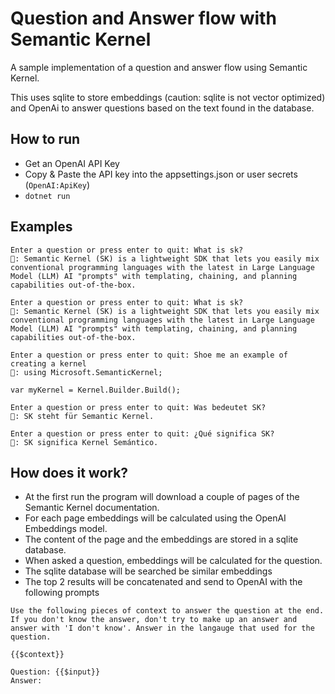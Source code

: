 # Question and Answer flow with Semantic Kernel

A sample implementation of a question and answer flow using Semantic Kernel.

This uses sqlite to store embeddings (caution: sqlite is not vector optimized) and OpenAi to answer questions based on the text found in the database.

## How to run

- Get an OpenAI API Key
- Copy & Paste the API key into the appsettings.json or user secrets (`OpenAI:ApiKey`)
- `dotnet run`

## Examples

```
Enter a question or press enter to quit: What is sk?
🤖: Semantic Kernel (SK) is a lightweight SDK that lets you easily mix conventional programming languages with the latest in Large Language Model (LLM) AI "prompts" with templating, chaining, and planning capabilities out-of-the-box.
```

```
Enter a question or press enter to quit: What is sk?
🤖: Semantic Kernel (SK) is a lightweight SDK that lets you easily mix conventional programming languages with the latest in Large Language Model (LLM) AI "prompts" with templating, chaining, and planning capabilities out-of-the-box.
```

```
Enter a question or press enter to quit: Shoe me an example of creating a kernel
🤖: using Microsoft.SemanticKernel;

var myKernel = Kernel.Builder.Build();
```

```
Enter a question or press enter to quit: Was bedeutet SK?
🤖: SK steht für Semantic Kernel.
```

```
Enter a question or press enter to quit: ¿Qué significa SK?
🤖: SK significa Kernel Semántico.
```

## How does it work?

- At the first run the program will download a couple of pages of the Semantic Kernel documentation.
- For each page embeddings will be calculated using the OpenAI Embeddings model.
- The content of the page and the embeddings are stored in a sqlite database.
- When asked a question, embeddings will be calculated for the question.
- The sqlite database will be searched be similar embeddings
- The top 2 results will be concatenated and send to OpenAI with the following prompts

```
Use the following pieces of context to answer the question at the end. If you don't know the answer, don't try to make up an answer and answer with 'I don't know'. Answer in the langauge that used for the question.

{{$context}}

Question: {{$input}}
Answer:
```